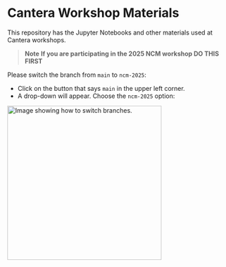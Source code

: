 # Cantera Workshop Materials

This repository has the Jupyter Notebooks and other materials used at Cantera workshops.

> **Note**
> **If you are participating in the 2025 NCM workshop DO THIS FIRST</strong>**

Please switch the branch from `main` to `ncm-2025`:
- Click on the button that says `main` in the upper left corner.
- A drop-down will appear.  Choose the `ncm-2025` option:
<img src="./images/SwitchBranch.png" alt="Image showing how to switch branches." style="width: 350px;"/>

<!-- ## Installation Instructions

Please choose from the following list:

* [I do not have Python installed on my computer](#i-do-not-have-python-installed-on-my-computer)
* I already have Python installed on my computer
  * [I installed Python with Anaconda or Miniconda](#i-installed-python-with-anaconda-or-miniconda)
  * [I installed Python from https://python.org](#i-installed-python-from-the-official-site)

### I do not have Python installed on my computer

If you do not have Python or Cantera installed on your computer, we recommend that you use Anaconda or Miniconda to install Python. Anaconda and Miniconda are Python distributions that include the cross-platform `conda` package manager. This provides a consistent interface to install Python packages (including Cantera) whether you're running Windows, macOS, or Linux. The difference between Anaconda and Miniconda is that Anaconda includes a few hundred of the most commonly used Python packages in the installer along with Python and `conda`, while Miniconda includes just Python and `conda`. However, all the packages included with Anaconda are available to be installed within Miniconda.

* [Anaconda installer](https://www.anaconda.com/distribution/)
* [Miniconda installer](https://docs.conda.io/en/latest/miniconda.html)

Make sure to download the Python 3 version of the installer! Once you've installed Anaconda or Miniconda, open a terminal (on Linux or macOS) or the Anaconda Prompt (on Windows) and type

```console
conda update -n base conda
```

If this updates your version of conda, restart your terminal so that changes to your environment can take effect.
Then, follow the instructions directly below ("I installed Python with Anaconda or Miniconda") to install Cantera.

### I installed Python with Anaconda or Miniconda

Great! Now, you need to get the materials for the workshop. Head to <https://github.com/Cantera/workshop-materials> (you might already be reading this on that site) and find the "Clone or Download" button. If you have git installed on your computer, you can clone the repository. If you don't, or don't know what cloning means, don't worry! Click the green button, then click "Download ZIP", as shown in the picture below:

![Download a Zip of the repository](./images/download-repo-zip.png)

Once the zip file finishes downloading, unzip it and remember where the files are.

Open your terminal (Linux or macOS) or the Anaconda Prompt (Windows) and use the `cd` command to change into the directory with the files you just cloned/unzipped. For instance, if you unzipped the files into your `Downloads` folder, then the command will look like:

```console
cd Downloads/workshop-materials
```

Now you need to create a conda environment with all of the Python packages you will need.

```console
conda env create -f environment.yml
```

Finally, to run the files for the Workshop, in the same Anaconda Prompt or terminal window, activate the newly created environment and start a Jupyter Notebook server by typing

```console
conda activate ct-workshop
jupyter notebook
```

This should automatically open a page in your web browser that shows you the files for the Workshop. We're going to be working from one of the sub-folders in the zip file.

Hooray! You're all set! See you on Sunday!

### I installed Python from the official site

If you installed Python from <https://python.org>, you will need to follow the [operating system-specific instructions](https://cantera.org/install) for your platform to install Cantera.

If you're on macOS, the instructions have you use Miniconda to install Cantera anyways, so you should head on up to the [I do not have Python installed on my computer](#i-do-not-have-python-installed-on-my-computer) instructions.

If you're on Windows, we do have a separate installer for the python.org version of Python. Head over to the Cantera website and check out the appropriate instructions: [Windows](https://cantera.org/install/windows-install.html)

Once you've got Cantera installed, you'll need to install a few other dependencies. Open a command prompt and type:

```console
py -m pip install pandas matplotlib notebook scipy
```

Now, you need to get the materials for the workshop. Head to <https://github.com/Cantera/workshop-materials> (you might already be reading this on that site) and find the "Clone or Download" button. If you have git installed on your computer, you can clone the repository. If you don't, or don't know what cloning means, don't worry! Click the green button, then click "Download ZIP", as shown in the picture below:

![Download a Zip of the repository](./images/download-repo-zip.png)

Once the zip file finishes downloading, unzip it and remember where the files are.

Open your terminal (Linux or macOS) or the Anaconda Prompt (Windows) and use the `cd` command to change into the directory with the files you just cloned/unzipped. For instance, if you unzipped the files into your `Downloads` folder, then the command will look like:

```console
cd Downloads/workshop-materials
```

Finally, to run the files for the Workshop start a Jupyter Notebook server by typing:

```console
jupyter notebook
```

This should automatically open a page in your web browser that shows you the files for the Workshop. We're going to be working from one of the sub-folders in the zip file.

Hooray! You're all set! See you on Sunday!-->
